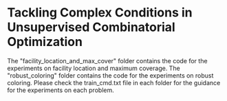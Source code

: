 # Tackling Complex Conditions in Unsupervised Combinatorial Optimization

The "facility_location_and_max_cover" folder contains the code for the experiments on facility location and maximum coverage.
The "robust_coloring" folder contains the code for the experiments on robust coloring.
Please check the train_cmd.txt file in each folder for the guidance for the experiments on each problem.
